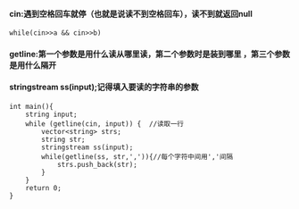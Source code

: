 #### cin:遇到空格回车就停（也就是说读不到空格回车），读不到就返回null
`while(cin>>a && cin>>b)`
#### getline:第一个参数是用什么读从哪里读，第二个参数时是装到哪里 ，第三个参数是用什么隔开
#### stringstream ss(input);记得填入要读的字符串的参数
```
int main(){
    string input;
    while (getline(cin, input)) {  //读取一行
        vector<string> strs;
        string str;
        stringstream ss(input);
        while(getline(ss, str,',')){//每个字符中间用','间隔
            strs.push_back(str);
        }
    }
    return 0;
}
```
